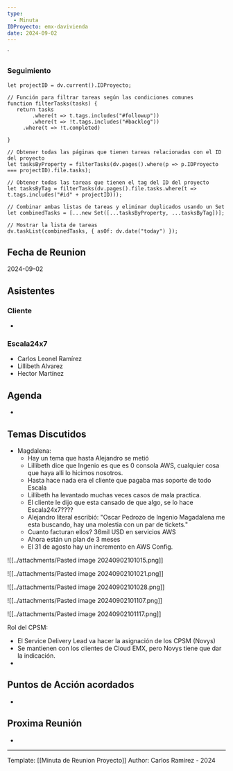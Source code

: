 ```yaml
---
type:
  - Minuta
IDProyecto: emx-davivienda
date: 2024-09-02
---
```

`

### Seguimiento

```dataviewjs
let projectID = dv.current().IDProyecto;

// Función para filtrar tareas según las condiciones comunes
function filterTasks(tasks) {
   return tasks
        .where(t => t.tags.includes("#followup"))
        .where(t => !t.tags.includes("#backlog"))
     .where(t => !t.completed)
        
}

// Obtener todas las páginas que tienen tareas relacionadas con el ID del proyecto
let tasksByProperty = filterTasks(dv.pages().where(p => p.IDProyecto === projectID).file.tasks);

// Obtener todas las tareas que tienen el tag del ID del proyecto
let tasksByTag = filterTasks(dv.pages().file.tasks.where(t => t.tags.includes("#id" + projectID)));

// Combinar ambas listas de tareas y eliminar duplicados usando un Set
let combinedTasks = [...new Set([...tasksByProperty, ...tasksByTag])];

// Mostrar la lista de tareas
dv.taskList(combinedTasks, { asOf: dv.date("today") });
 ```
## Fecha de Reunion
2024-09-02

## Asistentes

### Cliente
* 
### Escala24x7
- Carlos Leonel Ramírez
-  Lillibeth Alvarez
- Hector Martínez

## Agenda
* 
## Temas Discutidos


*  Magdalena:
	* Hay un tema que hasta Alejandro se metió
	* Lillibeth dice que Ingenio es que es 0 consola AWS, cualquier cosa que haya alli lo hicimos nosotros.
	* Hasta hace nada era el cliente que pagaba mas soporte de todo Escala
	* Lillibeth ha levantado muchas veces casos de mala practica.
	* El cliente le dijo que esta cansado de que algo, se lo hace Escala24x7????
	* Alejandro literal escribió: "Oscar Pedrozo de Ingenio Magadalena me esta buscando, hay una molestia con un par de tickets."
	* Cuanto facturan ellos? 36mil USD en servicios AWS
	* Ahora están un plan de 3 meses
	* El 31 de agosto hay un incremento en AWS Config.


![[../attachments/Pasted image 20240902101015.png]]


![[../attachments/Pasted image 20240902101021.png]]


![[../attachments/Pasted image 20240902101028.png]]


![[../attachments/Pasted image 20240902101107.png]]


![[../attachments/Pasted image 20240902101117.png]]


Rol del CPSM:
- El Service Delivery Lead va hacer la asignación de los CPSM (Novys)
- Se mantienen con los clientes de Cloud EMX, pero Novys tiene que dar la indicación.
- 


## Puntos de Acción acordados
- 

## Proxima Reunión
*   

---
Template: [[Minuta de Reunion Proyecto]]
Author: Carlos Ramírez - 2024
